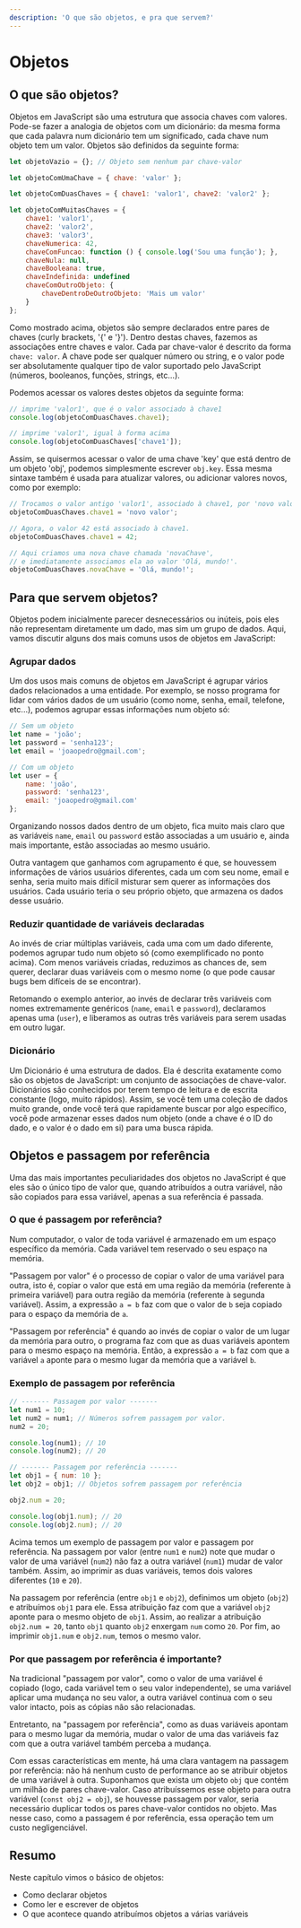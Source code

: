 ```yaml
---
description: 'O que são objetos, e pra que servem?'
---
```


# Objetos

## O que são objetos?

Objetos em JavaScript são uma estrutura que associa chaves com valores. Pode-se fazer a analogia de objetos com um dicionário: da mesma forma que cada palavra num dicionário tem um significado, cada chave num objeto tem um valor. Objetos são definidos da seguinte forma:

```javascript
let objetoVazio = {}; // Objeto sem nenhum par chave-valor

let objetoComUmaChave = { chave: 'valor' };

let objetoComDuasChaves = { chave1: 'valor1', chave2: 'valor2' };

let objetoComMuitasChaves = {
    chave1: 'valor1',
    chave2: 'valor2',
    chave3: 'valor3',
    chaveNumerica: 42,
    chaveComFuncao: function () { console.log('Sou uma função'); },
    chaveNula: null,
    chaveBooleana: true,
    chaveIndefinida: undefined
    chaveComOutroObjeto: {
        chaveDentroDeOutroObjeto: 'Mais um valor'
    }
};
```

Como mostrado acima, objetos são sempre declarados entre pares de chaves \(curly brackets, '{' e '}'\). Dentro destas chaves, fazemos as associações entre chaves e valor. Cada par chave-valor é descrito da forma `chave: valor`. A chave pode ser qualquer número ou string, e o valor pode ser absolutamente qualquer tipo de valor suportado pelo JavaScript \(números, booleanos, funções, strings, etc...\).

Podemos acessar os valores destes objetos da seguinte forma:

```javascript
// imprime 'valor1', que é o valor associado à chave1
console.log(objetoComDuasChaves.chave1);

// imprime 'valor1', igual à forma acima
console.log(objetoComDuasChaves['chave1']);
```

Assim, se quisermos acessar o valor de uma chave 'key' que está dentro de um objeto 'obj', podemos simplesmente escrever `obj.key`. Essa mesma sintaxe também é usada para atualizar valores, ou adicionar valores novos, como por exemplo:

```javascript
// Trocamos o valor antigo 'valor1', associado à chave1, por 'novo valor'
objetoComDuasChaves.chave1 = 'novo valor';

// Agora, o valor 42 está associado à chave1.
objetoComDuasChaves.chave1 = 42;

// Aqui criamos uma nova chave chamada 'novaChave',
// e imediatamente associamos ela ao valor 'Olá, mundo!'.
objetoComDuasChaves.novaChave = 'Olá, mundo!';
```

## Para que servem objetos?

Objetos podem inicialmente parecer desnecessários ou inúteis, pois eles não representam diretamente um dado, mas sim um grupo de dados. Aqui, vamos discutir alguns dos mais comuns usos de objetos em JavaScript:

### **Agrupar dados**

Um dos usos mais comuns de objetos em JavaScript é agrupar vários dados relacionados a uma entidade. Por exemplo, se nosso programa for lidar com vários dados de um usuário \(como nome, senha, email, telefone, etc...\), podemos agrupar essas informações num objeto só:

```javascript
// Sem um objeto
let name = 'joão';
let password = 'senha123';
let email = 'joaopedro@gmail.com';

// Com um objeto
let user = {
    name: 'joão',
    password: 'senha123',
    email: 'joaopedro@gmail.com'
};
```

Organizando nossos dados dentro de um objeto, fica muito mais claro que as variáveis `name`, `email` ou `password` estão associadas a um usuário e, ainda mais importante, estão associadas ao mesmo usuário.

Outra vantagem que ganhamos com agrupamento é que, se houvessem informações de vários usuários diferentes, cada um com seu nome, email e senha, seria muito mais difícil misturar sem querer as informações dos usuários. Cada usuário teria o seu próprio objeto, que armazena os dados desse usuário.

### **Reduzir quantidade de variáveis declaradas**

Ao invés de criar múltiplas variáveis, cada uma com um dado diferente, podemos agrupar tudo num objeto só \(como exemplificado no ponto acima\). Com menos variáveis criadas, reduzimos as chances de, sem querer, declarar duas variáveis com o mesmo nome \(o que pode causar bugs bem difíceis de se encontrar\).

Retomando o exemplo anterior, ao invés de declarar três variáveis com nomes extremamente genéricos \(`name`, `email` e `password`\), declaramos apenas uma \(`user`\), e liberamos as outras três variáveis para serem usadas em outro lugar.

### **Dicionário**

Um Dicionário é uma estrutura de dados. Ela é descrita exatamente como são os objetos de JavaScript: um conjunto de associações de chave-valor. Dicionários são conhecidos por terem tempo de leitura e de escrita constante \(logo, muito rápidos\). Assim, se você tem uma coleção de dados muito grande, onde você terá que rapidamente buscar por algo específico, você pode armazenar esses dados num objeto \(onde a chave é o ID do dado, e o valor é o dado em si\) para uma busca rápida.

## Objetos e passagem por referência

Uma das mais importantes peculiaridades dos objetos no JavaScript é que eles são o único tipo de valor que, quando atribuídos a outra variável, não são copiados para essa variável, apenas a sua referência é passada.

### O que é passagem por referência?

Num computador, o valor de toda variável é armazenado em um espaço específico da memória. Cada variável tem reservado o seu espaço na memória.

"Passagem por valor" é o processo de copiar o valor de uma variável para outra, isto é, copiar o valor que está em uma região da memória \(referente à primeira variável\) para outra região da memória \(referente à segunda variável\). Assim, a expressão `a = b` faz com que o valor de `b` seja copiado para o espaço da memória de `a`.

"Passagem por referência" é quando ao invés de copiar o valor de um lugar da memória para outro, o programa faz com que as duas variáveis apontem para o mesmo espaço na memória. Então, a expressão `a = b` faz com que a variável `a` aponte para o mesmo lugar da memória que a variável `b`.

### Exemplo de passagem por referência

```javascript
// ------- Passagem por valor -------
let num1 = 10;
let num2 = num1; // Números sofrem passagem por valor.
num2 = 20;

console.log(num1); // 10
console.log(num2); // 20

// ------- Passagem por referência -------
let obj1 = { num: 10 };
let obj2 = obj1; // Objetos sofrem passagem por referência

obj2.num = 20;

console.log(obj1.num); // 20
console.log(obj2.num); // 20
```

Acima temos um exemplo de passagem por valor e passagem por referência. Na passagem por valor \(entre `num1` e `num2`\) note que mudar o valor de uma variável \(`num2`\) não faz a outra variável \(`num1`\) mudar de valor também. Assim, ao imprimir as duas variáveis, temos dois valores diferentes \(`10` e `20`\).

Na passagem por referência \(entre `obj1` e `obj2`\), definimos um objeto \(`obj2`\) e atribuímos `obj1` para ele. Essa atribuição faz com que a variável `obj2` aponte para o mesmo objeto de `obj1`. Assim, ao realizar a atribuição `obj2.num = 20`, tanto `obj1` quanto `obj2` enxergam `num` como `20`. Por fim, ao imprimir `obj1.num` e `obj2.num`, temos o mesmo valor.

### Por que passagem por referência é importante?

Na tradicional "passagem por valor", como o valor de uma variável é copiado \(logo, cada variável tem o seu valor independente\), se uma variável aplicar uma mudança no seu valor, a outra variável continua com o seu valor intacto, pois as cópias não são relacionadas.

Entretanto, na "passagem por referência", como as duas variáveis apontam para o mesmo lugar da memória, mudar o valor de uma das variáveis faz com que a outra variável também perceba a mudança.

Com essas características em mente, há uma clara vantagem na passagem por referência: não há nenhum custo de performance ao se atribuir objetos de uma variável à outra. Suponhamos que exista um objeto `obj` que contém um milhão de pares chave-valor. Caso atribuíssemos esse objeto para outra variável \(`const obj2 = obj`\), se houvesse passagem por valor, seria necessário duplicar todos os pares chave-valor contidos no objeto. Mas nesse caso, como a passagem é por referência, essa operação tem um custo negligenciável.

## Resumo

Neste capítulo vimos o básico de objetos:

* Como declarar objetos
* Como ler e escrever de objetos
* O que acontece quando atribuímos objetos a várias variáveis

